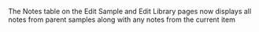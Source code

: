 The Notes table on the Edit Sample and Edit Library pages now displays all notes from parent samples
along with any notes from the current item
